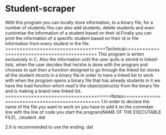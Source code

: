 # Student-scraper
With this program you can locally store information, to a binary file, for a number of students.You can also add students, delete students and even customise the information of a student based on their id.Finally you can print the information of a specific student based on their id or the information from every student in the file.
===================================Technical============================================
This program is writen exclusively in C. Also the information until the user quits is stored in linked-lists, when the user decides that he/she is done with the program and chooses to quit then a function designed to go through the linked list stores all the student structs in a binary file.In order to have a linked list to work with when the program opens a binary file that has already students in it we have the load function which read's the objects(structs) from the binary file and is making a brand new linked list.
=====================================Notes==============================================
1.In order to declare the name of the file you want to work on you have to add it on the commdan line with the line of code you start the program(NAME OF THE EXECUTABLE FILE), ./student <name of the file>.dat

2.It is recommended to use the ending .dat
